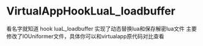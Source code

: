 # VirtualAppHookLuaL_loadbuffer

看名字就知道
hook luaL_loadbuffer
实现了动态替换lua和保存解密lua文件
主要修改了IOUniformer文件，具体你可以和virtualapp原代码对比查看
